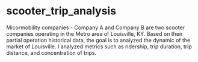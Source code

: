 # scooter_trip_analysis
Micormobility companies - Company A and Company B are two scooter companies operating in the Metro area of Louisville, KY. Based on their partial operation historical data, the goal is to analyzed the dynamic of the market of Louisville. I analyzed metrics such as ridership, trip duration, trip distance, and concentration of trips.
